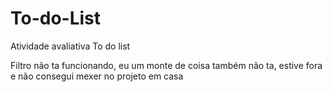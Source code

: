 # To-do-List
Atividade avaliativa To do list

Filtro não ta funcionando, eu um monte de coisa também não ta, estive fora e não consegui mexer no projeto em casa
